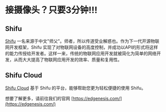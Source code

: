 # 接摄像头？只要3分钟!!!

## Shifu 
[Shifu](https://shifu.run) 一名来源于中文"师父"。师者，所以传道受业解惑也。作为下一代开源物联网开发框架，Shifu 实现了对物联网设备的高度控制，并成功以API的形式将这样的能力传授给开发者。这样一来，传统的物联网应用开发就被简化为简单的网络开发，从而大大提高了物联网应用开发的效率、质量和复用性。
## Shifu Cloud
[Shifu Cloud](https://shifu.cloud) 基于 Shifu 的平台，能够帮助您更为轻松便捷的使用 Shifu。

想要了解更多，请前往我们的官网 [https://edgenesis.com/](https://edgenesis.com/)
